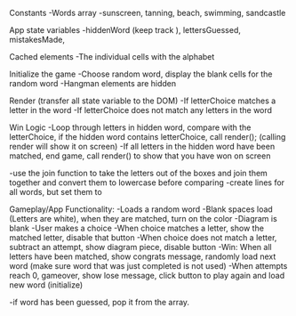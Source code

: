 Constants 
-Words array
    -sunscreen, tanning, beach, swimming, sandcastle

App state variables
-hiddenWord (keep track ), lettersGuessed, mistakesMade,  

Cached elements 
-The individual cells with the alphabet 


Initialize the game 
-Choose random word, display the blank cells for the random word
-Hangman elements are hidden

Render (transfer all state variable to the DOM)
-If letterChoice matches a letter in the word 
-If letterChoice does not match any letters in the word

Win Logic 
-Loop through letters in hidden word, compare with the letterChoice, if the hidden word contains letterChoice, call render(); (calling render will show it on screen)
-If all letters in the hidden word have been matched, end game, call render() to show that you have won on screen 



-use the join function to take the letters out of the boxes and join them together and convert them to lowercase before comparing 
-create lines for all words, but set them to 


Gameplay/App Functionality:
-Loads a random word 
-Blank spaces load (Letters are white), when they are matched, turn on the color 
-Diagram is blank
-User makes a choice 
-When choice matches a letter, show the matched letter, disable that button
-When choice does not match a letter, subtract an attempt, show diagram piece, disable button
-Win: When all letters have been matched, show congrats message, randomly load next word (make sure word that was just completed is not used)
-When attempts reach 0, gameover, show lose message, click button to play again and load new word (initialize)

-if word has been guessed, pop it from the array. 